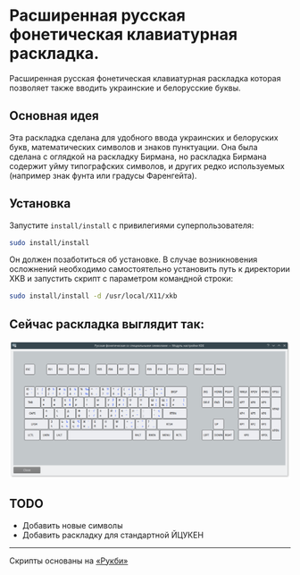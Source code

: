# Расширенная русская фонетическая клавиатурная раскладка.

Расширенная русская фонетическая клавиатурная раскладка которая позволяет также вводить украинские и белорусские буквы.

## Основная идея

Эта раскладка сделана для удобного ввода украинских и белоруских букв, математических символов и знаков пунктуации. Она была сделана с оглядкой на раскладку Бирмана, но раскладка Бирмана содержит уйму типографских символов, и других редко используемых (например знак фунта или градусы Фаренгейта).

## Установка

Запустите `install/install` с привилегиями суперпользователя:

```sh
sudo install/install
```

Он должен позаботиться об установке. В случае возникновения осложнений необходимо самостоятельно установить путь к директории XKB и запустить скрипт с параметром командной строки:

```sh
sudo install/install -d /usr/local/X11/xkb
```


## Сейчас раскладка выглядит так:

![Раскладка](layout.png)

## TODO

* Добавить новые символы
* Добавить раскладку для стандартной ЙЦУКЕН

---

Скрипты основаны на [«Рукби»](http://besisland.name/rukbi/)
